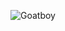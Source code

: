 ![Goatboy](https://github.com/MahdiHassen/Goatboy/assets/110603934/d31502c8-aab9-42a5-a36a-5a74e4d04b76)

